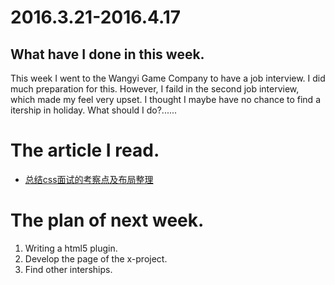 # 2016.3.21-2016.4.17

## What have I done in this week.
This week I went to the Wangyi Game Company to have a job interview. I did much preparation for this. However, I faild in the second job interview, which made my feel very upset. I thought I maybe have no chance to find a itership in holiday. What should I do?......

# The article I read.

* [总结css面试的考察点及布局整理](http://developer.51cto.com/art/201504/473284.htm)

# The plan of next week.

1. Writing a html5 plugin.
2. Develop the page of the x-project.
3. Find other interships.